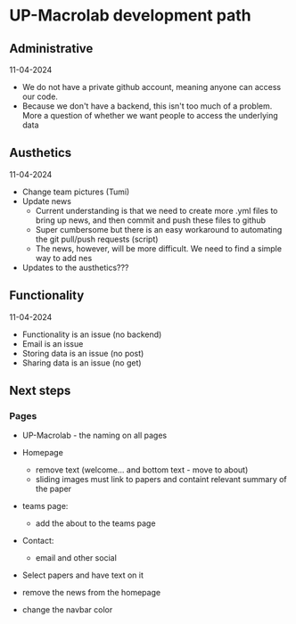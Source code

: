 # UP-Macrolab development path 

## Administrative 
11-04-2024
* We do not have a private github account, meaning anyone can access our code. 
* Because we don't have a backend, this isn't too much of a problem. More a question of whether we want people to access the underlying data 


## Austhetics 
11-04-2024
* Change team pictures (Tumi)
* Update news 
    * Current understanding is that we need to create more .yml files to bring up news, and then commit and push these files to github 
    * Super cumbersome but there is an easy workaround to automating the git pull/push requests (script)
    * The news, however, will be more difficult. We need to find a simple way to add nes 
* Updates to the austhetics??? 


## Functionality 
11-04-2024
* Functionality is an issue (no backend)
* Email is an issue 
* Storing data is an issue (no post)
* Sharing data is an issue (no get)



## Next steps


### Pages 
* UP-Macrolab - the naming on all pages 
* Homepage 
    * remove text (welcome... and bottom text - move to about)
    * sliding images must link to papers and containt relevant summary of the paper 
* teams page: 
    * add the about to the teams page 
* Contact:
    * email and other social 

* Select papers and have text on it 

* remove the news from the homepage 

* change the navbar color 


